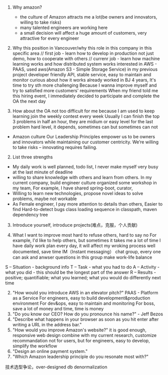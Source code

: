 1. Why amazon?
    * the culture of Amazon attracts me a lot(be owners and innovators, willing to take risks)
    * many talented engineers are working here
    * a small decision will affect a huge amount of customers, very attractive for every engineer

2. Why this position in Vancouver/why this role in this company in this specific area
// first job - learn how to develop in production not just demo, how to cooperate with others
// currenr job - learn how machine learning works and how distributed system works
interested in AWS - PAAS, used aws(Amazon S3 - Simple Storage Service) in my previous project
developer friendly API, stable service, easy to maintain and monitor
curious about how it works
already worked in BJ 4 years, It's time to try sth more challenging
Because I wanna improve myself and try to satisfied more customers' requirements
When my friend told me this hiring event, I immediately decided to participate and complete the OA the next day


3. How about the OA
not too difficult for me
because I am used to keep learning
join the weekly contest every week
Usually I can finish the top 3 problems in half an hour, they are midium or easy level
for the last problem hard level, it depends, sometimes can but sometimes can not

* Amazon culture
Our Leadership Principles empower us to
be owners and innovators
while maintaining our customer centricity.
We’re willing to take risks – innovating requires failing.


2. List three strengths
- My daily work is well planned, todo list, I never make myself very busy at the last minute of deadline
- willing to share knowledge with others and learn from others. In my current company, build engineer culture
  organized some workshop in my team, For example, I have shared spring-boot, curator,
- Willing to learn new technologies, propose novel ideas to solve problems, maybe not workable
- As Female engineer, I pay more attention to details than others, Easier to find Hard-to-detect bugs
class loading sequence in classpath, maven dependency tree

3. Introduce yourself, introduce projects(难点，克服，个人贡献)


7. What I want to improve most
hard to refuse others, hard to say no
For example, I'd like to help others, but sometimes it takes me a lot of time
I have daily work plan every day, it will affect my wroking process
well documented, save time
IM（Instant messaging） chat group, every one can ask and anwser questions in this group
make work-life balance

S – Situation - background info
T – Task - what you had to do
A – Activity - what you did - this should be the longest part of the answer
R – Results - positive; quantifiable; what you learned; what you would do differently next time

2. "How would you introduce AWS in an elevator pitch?"
    PAAS - Platform as a Service
    For engineers, easy to build development&production environment
    For dev&ops, easy to maintain and monitoring
    For boss, save a lot of money and time, time is money
8. "Do you know our CEO? How do you pronounce his name?"  - Jeff Bezos
15. "Describe what happens in your browser as soon as you hit enter after writing a URL in the address bar."
20. "How would you improve Amazon's website?"
    it is good enough, responsive web design
    combine with my current research, customize recommandation
    not for users, but for engineers, easy to develop, simplify the workflow
25. "Design an online payment system."
29. "Which Amazon leadership principle do you resonate most with?"


技术选型争论，over-designed
db denormalization
